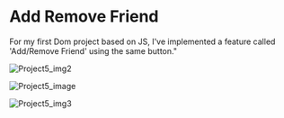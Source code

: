 # Add Remove Friend 

For my first Dom project based on JS, I've implemented a feature called 'Add/Remove Friend' using the same button."

![Project5_img2](https://github.com/user-attachments/assets/c935a158-96a3-4936-abd7-f930c9821c01)

![Project5_image](https://github.com/user-attachments/assets/7e6533a8-7956-4a63-a5e5-88920782da1d)

![Project5_img3](https://github.com/user-attachments/assets/924c1842-230c-420b-96b0-1b0344e03ad2)
